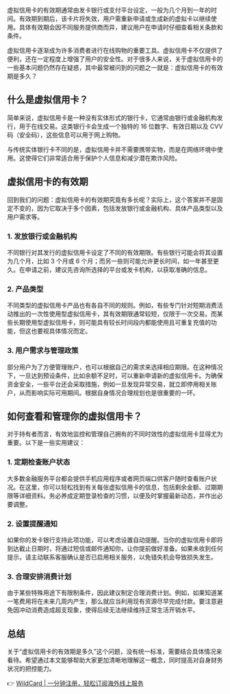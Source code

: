 虚拟信用卡的有效期通常由发卡银行或支付平台设定，一般为几个月到一年的时间。有效期到期后，该卡片将失效，用户需重新申请或生成新的虚拟卡以继续使用。具体有效期会因不同服务提供商而异，建议用户在申请时仔细查看相关条款和条件。

虚拟信用卡逐渐成为许多消费者进行在线购物的重要工具。虚拟信用卡不仅提供了便利，还在一定程度上增强了用户的安全性。对于很多人来说，关于虚拟信用卡的一些基本问题仍然存在疑惑，其中最常被问到的问题之一就是：虚拟信用卡的有效期是多久？

## 什么是虚拟信用卡？

简单来说，虚拟信用卡是一种没有实体形式的银行卡，它通常由银行或金融机构发行，用于在线交易。这类银行卡会生成一个独特的 16 位数字、有效日期以及 CVV 码（安全码），这些信息可以用于网上购物。

与传统实体银行卡不同的是，虚拟信用卡并不需要携带实物，而是在网络环境中使用。这使得它们非常适合用于保护个人信息和减少潜在欺诈风险。

## 虚拟信用卡的有效期

回到我们的问题：虚拟信用卡的有效期究竟有多长呢？实际上，这个答案并不是固定不变的，因为它取决于多个因素，包括发放银行或金融机构、具体产品类型以及用户需求等。

### 1. 发放银行或金融机构

不同银行对其发行的虚拟信用卡设定了不同的有效期限。有些银行可能会将其设置为几个月，比如 3 个月或 6 个月；而另一些则可能允许更长时间，如一年甚至更久。在申请之前，建议先咨询所选择的平台或发卡机构，以获取准确的信息。

### 2. 产品类型

不同类型的虚拟信用卡产品也有各自不同的规则。例如，有些专门针对短期消费活动推出的一次性使用型虚拟信用卡，其有效期限通常较短，仅限于一次交易。而某些长期使用型虚拟信用卡，则可能具有较长时间段内都能使用且可重复充值的功能，但这也要视具体情况而定。

### 3. 用户需求与管理政策

部分用户为了方便管理账户，也可以根据自己的需求来选择相应期限。在这种情况下，一旦达到预设条件，比如余额不足时，可以重新申请新的虚拟信用卡。为确保资金安全，一些平台还会采取措施，例如一旦发现异常交易，就立即停用相关账户，从而影响实际可用期间。根据自身情况合理规划也是很重要的一环。

## 如何查看和管理你的虚拟信用卡？

对于持有者而言，有效地监控和管理自己拥有的不同时效性的虚拟信用卡显得尤为重要。以下是一些实用建议：

### 1. 定期检查账户状态

大多数金融服务平台都会提供手机应用程序或者网页端口供客户随时查看账户状况。在这里，你可以轻松找到有关每张虚拟信用卡的信息，包括剩余金额、过期期限等详细资料。务必养成定期登录检查的习惯，以便及时掌握最新动态，并作出必要调整。

### 2. 设置提醒通知

如果你的发卡银行支持此项功能，可以考虑设置自动提醒。当你的虚拟信用卡即将到达截止日期时，将通过短信或邮件通知你，让你提前做好准备。如果未收到任何提示，请主动联系客服确认是否已启用相关服务，以免错失机会导致损失发生。

### 3. 合理安排消费计划

由于某些特殊用途下有限制条件，因此建议制定合理消费计划。例如，如果知道某一笔费用将在未来几周内产生，那么就应当利用现有资源尽早完成付款。要注意避免因冲动消费造成超支现象，使得后续无法继续维持正常生活开销水平。

## 总结

关于“虚拟信用卡的有效期是多久”这个问题，没有统一标准，需要结合具体情况来看待。希望通过本文能够帮助大家更加清晰地理解这一概念，同时提高对自身财务状况的把控能力。

👉 [WildCard | 一分钟注册，轻松订阅海外线上服务](https://bit.ly/bewildcard)